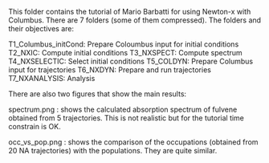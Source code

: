 This folder contains the tutorial of Mario Barbatti for using
Newton-x with Columbus.
There are 7 folders (some of them compressed). The folders and
their objectives are:

T1_Columbus_initCond: Prepare Coloumbus input for initial conditions
T2_NXIC: Compute initial conditions 
T3_NXSPECT: Compute spectrum
T4_NXSELECTIC: Select initial conditions
T5_COLDYN: Prepare Columbus input for trajectories
T6_NXDYN: Prepare and run trajectories
T7_NXANALYSIS: Analysis

There are also two figures that show the main results:

spectrum.png : shows the calculated absorption spectrum of fulvene
obtained from 5 trajectories. This is not realistic but for the
tutorial time constrain is OK.

occ_vs_pop.png : shows the comparison of the occupations (obtained 
from 20 NA trajectories) with the populations. They are quite similar.
